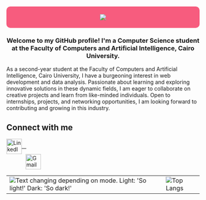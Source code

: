 <h1 align="center" style="background-color:f75c7e;padding:20px;border-radius:10px;">
    <img src="https://readme-typing-svg.herokuapp.com/?font=Fira&size=35&center=true&color=f75c7e&vCenter=true&width=500&height=70&duration=4000&lines=Hi+There!+👋🏻;+I'm+Israa+Mohamed;" />
</h1>

<h3 align="center">
  Welcome to my GitHub profile! I'm a Computer Science student at the Faculty of Computers and Artificial Intelligence, Cairo University.
</h3> 
<p>As a second-year student at the Faculty of Computers and Artificial Intelligence, Cairo University, I have a burgeoning interest in web development and data analysis. Passionate about learning and exploring innovative solutions in these dynamic fields, I am eager to collaborate on creative projects and learn from like-minded individuals. Open to internships, projects, and networking opportunities, I am looking forward to contributing and growing in this industry.</p>  

## Connect with me

<p align="left" style="margin: 0; padding: 0;">
  <a href="https://www.linkedin.com/in/israa-mohamed-580012260/" target="_blank" style="display: block; margin-right: 10px;">
    <img src="https://cdn-icons-png.flaticon.com/512/174/174857.png" alt="LinkedIn" width="40" height="40" style="vertical-align: middle;" />
      &nbsp;&nbsp;
  </a>
  <a href="mailto:saramohamed2315@gmail.com" style="display: block; margin-left: 20px;">
    <img src="https://cdn-icons-png.flaticon.com/512/732/732200.png" alt="Gmail" width="40" height="40" style="vertical-align: middle; margin-left:30px;" />
  </a>
</p>

<div align='center'>
<table>
  <tr>
    <td>
      <picture>
        <source media="(prefers-color-scheme: dark)" srcset="http://github-profile-summary-cards.vercel.app/api/cards/stats?username=IsraaXx&theme=github_dark">
        <img alt="Text changing depending on mode. Light: 'So light!' Dark: 'So dark!'" src="http://github-profile-summary-cards.vercel.app/api/cards/stats?username=IsraaXx&theme=nord_bright">
      </picture>
    </td>
    <td>
      <img src="https://github-readme-stats.vercel.app/api/top-langs/?username=IsraaXx&theme=tokyonight" alt="Top Langs">
    </td>
  </tr>
</table>
</div>


